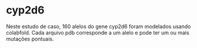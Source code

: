 # cyp2d6

Neste estudo de caso, 160 alelos do gene cyp2d6 foram modelados usando colabfold. 
Cada arquivo pdb corresponde a um alelo e pode ter um ou mais mutações pontuais.